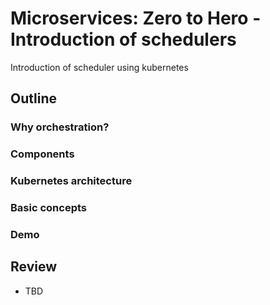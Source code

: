 # Microservices: Zero to Hero - Introduction of schedulers
Introduction of scheduler using kubernetes

## Outline

### Why orchestration?
### Components
### Kubernetes architecture
### Basic concepts
### Demo

## Review

  * TBD